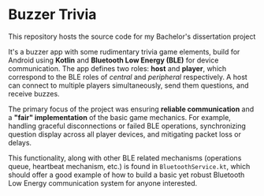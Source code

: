 # Buzzer Trivia

This repository hosts the source code for my Bachelor's dissertation project

It's a buzzer app with some rudimentary trivia game elements, build for Android using **Kotlin** and **Bluetooth Low Energy (BLE)** for device communication. The app defines two roles: **host** and **player**, which correspond to the BLE roles of _central_ and _peripheral_ respectively. A host can connect to multiple players simultaneously, send them questions, and receive buzzes.

The primary focus of the project was ensuring **reliable communication** and a **"fair" implementation** of the basic game mechanics. For example, handling graceful disconnections or failed BLE operations, synchronizing question display across all player devices, and mitigating packet loss or delays.

This functionality, along with other BLE related mechanisms (operations queue, heartbeat mechanism, etc.) is found in `BluetoothService.kt`, which should offer a good example of how to build a basic yet robust Bluetooth Low Energy communication system for anyone interested.
